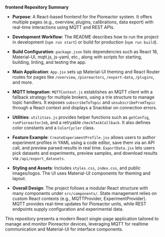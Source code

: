 **frontend Repository Summary**

*   **Purpose**: A React-based frontend for the Pioreactor system. It offers multiple pages (e.g., overview, plugins, calibrations, data export) with real-time interactions using MQTT and REST APIs.

*   **Development Workflow**: The README describes how to run the project in development (`npm run start`) or build for production (`npm run build`).

*   **Build Configuration**: `package.json` lists dependencies such as React 18, Material-UI, mqtt.js, js-yaml, etc., along with scripts for starting, building, linting, and testing the app.

*   **Main Application**: `App.jsx` sets up Material-UI theming and React Router routes for pages like `/overview`, `/pioreactors`, `/export-data`, `/plugins`, and more.

*   **MQTT Integration**: `MQTTContext.js` establishes an MQTT client with a fallback strategy for multiple brokers, using a trie structure to manage topic handlers. It exposes `subscribeToTopic` and `unsubscribeFromTopic` through a React context and displays a Snackbar on connection errors.

*   **Utilities**: `utilities.js` provides helper functions such as `getConfig`, `runPioreactorJob`, and a retryable `checkTaskCallback`. It also defines color constants and a `ColorCycler` class.

*   **Feature Example**: `CreateExperimentProfile.jsx` allows users to author experiment profiles in YAML using a code editor, save them via an API call, and preview parsed results in real time.
    `ExportData.jsx` lets users pick datasets and experiments, preview samples, and download results via `/api/export_datasets`.

*   **Styling and Assets**: Includes `styles.css`, `index.css`, and public images/logos. The UI uses Material-UI components for theming and layout.

*   **Overall Design**: The project follows a modular React structure with many components under `src/components/`. State management relies on custom React contexts (e.g., MQTTProvider, ExperimentProvider). MQTT provides real-time updates for Pioreactor units, while REST endpoints supply configuration and experimental data.


This repository presents a modern React single-page application tailored to manage and monitor Pioreactor devices, leveraging MQTT for realtime communication and Material-UI for interface components.
